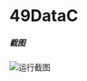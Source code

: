 # 49DataC

##### 截图

![运行截图](https://github.com/yam-xl/49DataC/blob/main/img/image-20221031145713758.png)

